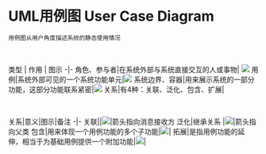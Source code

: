 # UML用例图 User Case Diagram
```xml
用例图从用户角度描述系统的静态使用情况
```

<br>

类型 | 作用 | 图示
-|-
角色、参与者|在系统外部与系统直接交互的人或事物| ![](https://gitee.com/hnyer/filesOfGitbook/raw/master/files/201810041030_osChina_角色.png)
用例|系统外部可见的一个系统功能单元|![](https://gitee.com/hnyer/filesOfGitbook/raw/master/files/201810041034_osChina_用例.png)
系统边界、容器|用来展示系统的一部分功能，这部分功能联系紧密|![](https://gitee.com/hnyer/filesOfGitbook/raw/master/files/201810041036_osChina_边界.png)
关系|有4种：关联、泛化、包含、扩展|

<br>

关系|意义|图示|备注
-|-
关联||![](https://gitee.com/hnyer/filesOfGitbook/raw/master/files/201810041049_osChina_关联.png)|箭头指向消息接收方
泛化|继承关系  |![](https://gitee.com/hnyer/filesOfGitbook/raw/master/files/201810041049_osChina_泛化.png)|箭头指向父类
包含|用来体现一个用例功能的多个子功能|![](https://gitee.com/hnyer/filesOfGitbook/raw/master/files/201810041050_osChina_包含.png)|
拓展|是指用例功能的延伸，相当于为基础用例提供一个附加功能|![](https://gitee.com/hnyer/filesOfGitbook/raw/master/files/201810041050_osChina_拓展.png)|
